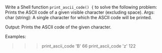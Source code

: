 Write a Shell function `print_ascii_code() {` to solve the following problem: Prints the ASCII code of a given visible character (excluding space).
 Args:
 char (string): A single character for which the ASCII code will be printed.

 Output:
 Prints the ASCII code of the given character.

 Examples:
 >>> print_ascii_code 'B'
 66
 >>> print_ascii_code 'z'
 122
